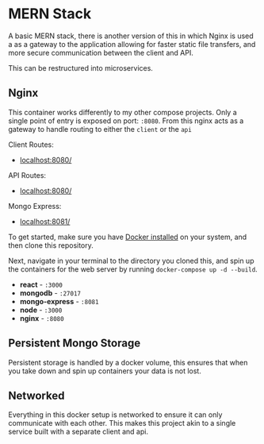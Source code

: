 # MERN Stack

A basic MERN stack, there is another version of this in which Nginx is used a as a gateway to the application allowing for faster static file transfers, and more secure communication between the client and API.

This can be restructured into microservices. 

## Nginx

This container works differently to my other compose projects.
Only a single point of entry is exposed on port: <code>:8080</code>. From this nginx acts as a gateway to handle routing to either the <code>client</code> or the <code>api</code>

Client Routes:
 - [localhost:8080/](http://localhost:8080/)

API Routes:
 - [localhost:8080/](http://localhost:8080/api/)

Mongo Express: 
 - [localhost:8081/](http://localhost:8081)

To get started, make sure you have [Docker installed](https://docs.docker.com/docker-for-mac/install/) on your system, and then clone this repository.

Next, navigate in your terminal to the directory you cloned this, and spin up the containers for the web server by running `docker-compose up -d --build`.

- **react** - `:3000`
- **mongodb** - `:27017`
- **mongo-express** - `:8081`
- **node** - `:3000`
- **nginx** - `:8080`

## Persistent Mongo Storage

Persistent storage is handled by a docker volume, this ensures that when you take down and spin up containers your data is not lost. 

## Networked

Everything in this docker setup is networked to ensure it can only communicate with each other. This makes this project akin to a single service built with a separate client and api. 